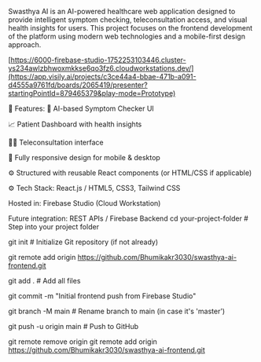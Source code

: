 Swasthya AI is an AI-powered healthcare web application designed to provide intelligent symptom checking, teleconsultation access, and visual health insights for users. This project focuses on the frontend development of the platform using modern web technologies and a mobile-first design approach.

[https://6000-firebase-studio-1752253103446.cluster-ys234awlzbhwoxmkkse6qo3fz6.cloudworkstations.dev/](https://app.visily.ai/projects/c3ce44a4-bbae-471b-a091-d4555a9761fd/boards/2065419/presenter?startingPointId=879465379&play-mode=Prototype)

🚀 Features:
🧠 AI-based Symptom Checker UI

📈 Patient Dashboard with health insights

👩‍⚕️ Teleconsultation interface

📱 Fully responsive design for mobile & desktop

⚙️ Structured with reusable React components (or HTML/CSS if applicable)

⚙️ Tech Stack:
React.js / HTML5, CSS3, Tailwind CSS

Hosted in: Firebase Studio (Cloud Workstation)

Future integration: REST APIs / Firebase Backend
cd your-project-folder        # Step into your project folder

git init                      # Initialize Git repository (if not already)

git remote add origin https://github.com/Bhumikakr3030/swasthya-ai-frontend.git

git add .                     # Add all files

git commit -m "Initial frontend push from Firebase Studio"

git branch -M main            # Rename branch to main (in case it's 'master')

git push -u origin main       # Push to GitHub

git remote remove origin
git remote add origin https://github.com/Bhumikakr3030/swasthya-ai-frontend.git


